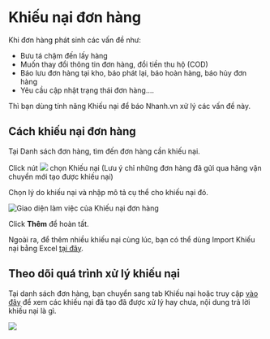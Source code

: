 # Khiếu nại đơn hàng

Khi đơn hàng phát sinh các vấn đề như:

- Bưu tá chậm đến lấy hàng
- Muốn thay đổi thông tin đơn hàng, đổi tiền thu hộ (COD)
- Báo lưu đơn hàng tại kho, báo phát lại, báo hoàn hàng, báo hủy đơn hàng
- Yêu cầu cập nhật trạng thái đơn hàng....

Thì bạn dùng tính năng Khiếu nại để báo Nhanh.vn xử lý các vấn đề này.

## Cách khiếu nại đơn hàng

Tại Danh sách đơn hàng, tìm đến đơn hàng cần khiếu nại.

Click nút ![](link) chọn Khiếu nại (Lưu ý chỉ những đơn hàng đã gửi qua hãng vận chuyển mới tạo được khiếu nại)

Chọn lý do khiếu nại và nhập mô tả cụ thể cho khiếu nại đó.

![Giao diện làm việc của Khiếu nại đơn hàng](https://raw.githubusercontent.com/nhanhapi/manual/master/docs/don-hang/img/khieu-nai-1.png)

Click **Thêm** để hoàn tất.

Ngoài ra, để thêm nhiều khiếu nại cùng lúc, bạn có thể dùng Import Khiếu nại bằng Excel [tại đây](https://new.nhanh.vn/order/complain/import).

## Theo dõi quá trình xử lý khiếu nại

Tại danh sách đơn hàng, bạn chuyển sang tab Khiếu nại hoặc truy cập [vào đây](https://new.nhanh.vn/order/manage/complain) để xem các khiếu nại đã tạo đã được xử lý hay chưa, nội dung trả lời khiếu nại là gì.

![](https://raw.githubusercontent.com/nhanhapi/manual/master/docs/don-hang/img/khieu-nai-2.png)
